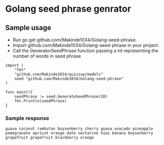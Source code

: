 # Golang seed phrase genrator

## Sample usage
* Run go get github.com/Makinde1034/Golang-seed-phrase.
* Import github.com/Makinde1034/Golang-seed-phrase in your project.
* Call the GeneratorSeedPhrase function passing a int representing the number of words in seed phrase

```
import (
	"fmt"
	"github.com/Makinde1034/quizzup/models"
	seed "github.com/Makinde1034/Golang-seed-phrase"
)

func main(){
  	seedPhrase := seed.GenerateSeedPhrase(20)
	fmt.Println(seedPhrase)
}
```
### Sample response
```
guava coconut rambutan boysenberry cherry guava avocado pineapple
pomegranate apricot orange date nectarine kiwi banana boysenberry
grapefruit grapefruit blackberry orange
```
